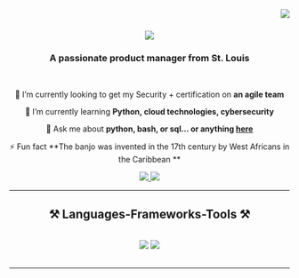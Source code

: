 <img align="right" src="https://visitor-badge.laobi.icu/badge?page_id=Twila.Armstrong" />

<h1 align="center">
    <img src="https://readme-typing-svg.herokuapp.com/?font=Righteous&size=35&center=true&vCenter=true&width=500&height=70&duration=4000&lines=Hi+There!+👋;+I'm+Twila+Armstrong!;" />
</h1>

<h3 align="center">A passionate product manager from St. Louis</h3>

<br/>

<div align="center">
 
 🔭 I’m currently looking to get my Security + certification on **an agile team**
 
 🌱 I’m currently learning **Python, cloud technologies, cybersecurity**

💬 Ask me about **python, bash, or sql... or anything [here](https://github.com/tca1275/SouthernGirl)**

⚡ Fun fact **The banjo was invented in the 17th century by West Africans in the Caribbean **

 </div>
 
<div align="center"> 
  <a href="mailto:tca1275@gmail.com">
    <img src="https://img.shields.io/badge/Gmail-333333?style=for-the-badge&logo=gmail&logoColor=red" />
  </a>
  <a href="https://linkedin.com/in/twila-a-3492ab224" target="_blank">
    <img src="https://img.shields.io/badge/LinkedIn-0077B5?style=for-the-badge&logo=linkedin&logoColor=white" target="_blank" />
  </a>

  </a>
</div>

 <hr/>
 
<h2 align="center">⚒️ Languages-Frameworks-Tools ⚒️</h2>
<br/>
<div align="center">
    <img src="https://skillicons.dev/icons?i=vscode,github,bash,git" />
    <img src="https://skillicons.dev/icons?i=java,python,mysql,aws,azure" /><br>
</div>

<br/>
<hr/>
